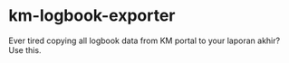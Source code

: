 # km-logbook-exporter
Ever tired copying all logbook data from KM portal to your laporan akhir? Use this.
